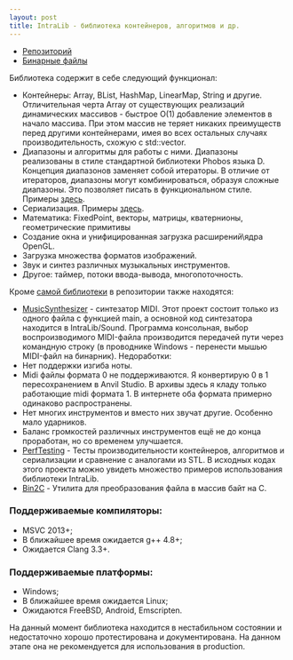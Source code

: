 ```yaml
---
layout: post
title: IntraLib - библиотека контейнеров, алгоритмов и др.
---
```


- [Репозиторий](https://gihub.com/gammaker/Intra/)
- [Бинарные файлы](https://gihub.com/gammaker/Intra/Build/Release/)

Библиотека содержит в себе следующий функционал:

- Контейнеры: Array, BList, HashMap, LinearMap, String и другие. Отличительная черта Array от существующих реализаций динамических массивов - быстрое O(1) добавление элементов в начало массива. При этом массив не теряет никаких преимуществ перед другими контейнерами, имея во всех остальных случаях производительность, схожую с std::vector.
- Диапазоны и алгоритмы для работы с ними. Диапазоны реализованы в стиле стандартной библиотеки Phobos языка D. Концепция диапазонов заменяет собой итераторы. В отличие от итераторов, диапазоны могут комбинироваться, образуя сложные диапазоны. Это позволяет писать в функциональном стиле. Примеры [здесь](https://gihub.com/gammaker/Intra/PerfTesting/src/PerfTestRanges.cpp).
- Сериализация. Примеры [здесь](https://gihub.com/gammaker/Intra/PerfTesting/src/PerfTestSerialization.cpp).
- Математика: FixedPoint, векторы, матрицы, кватернионы, геометрические примитивы
- Создание окна и унифицированная загрузка расширений\ядра OpenGL.
- Загрузка множества форматов изображений.
- Звук и синтез различных музыкальных инструментов.
- Другое: таймер, потоки ввода-вывода, многопоточность.

Кроме [самой библиотеки](https://gihub.com/gammaker/Intra/IntraLib) в репозитории также находятся:

- [MusicSynthesizer](https://gihub.com/gammaker/Intra/MusicSynthesizer) - синтезатор MIDI. Этот проект состоит только из одного файла с функцией main, а основной код синтезатора находится в IntraLib/Sound.
 Программа консольная, выбор воспроизводимого MIDI-файла производится передачей пути через командную строку (в проводнике Windows - перенести мышью MIDI-файл на бинарник).
 Недоработки:
 - Нет поддержки изгиба ноты.
 - Midi файлы формата 0 не поддерживаются. Я конвертирую 0 в 1 пересохранением в Anvil Studio. В архивы здесь я кладу только работающие midi формата 1. В интернете оба формата примерно одинаково распространены.
 - Нет многих инструментов и вместо них звучат другие. Особенно мало ударников.
 - Баланс громкостей различных инструментов ещё не до конца проработан, но со временем улучшается.
- [PerfTesting](https://gihub.com/gammaker/Intra/PerfTesting) - Тесты производительности контейнеров, алгоритмов и сериализации и сравнение с аналогами из STL. В исходных кодах этого проекта можно увидеть множество примеров использования библиотеки IntraLib.
- [Bin2C](https://gihub.com/gammaker/Intra/Bin2C) - Утилита для преобразования файла в массив байт на C.
 

### Поддерживаемые компиляторы:

- MSVC 2013+;
- В ближайшее время ожидается g++ 4.8+;
- Ожидается Clang 3.3+.
 

### Поддерживаемые платформы:

- Windows;
- В ближайшее время ожидается Linux;
- Ожидаются FreeBSD, Android, Emscripten.
 

На данный момент библиотека находится в нестабильном состоянии и недостаточно хорошо протестирована и документирована. На данном этапе она не рекомендуется для использования в production.
